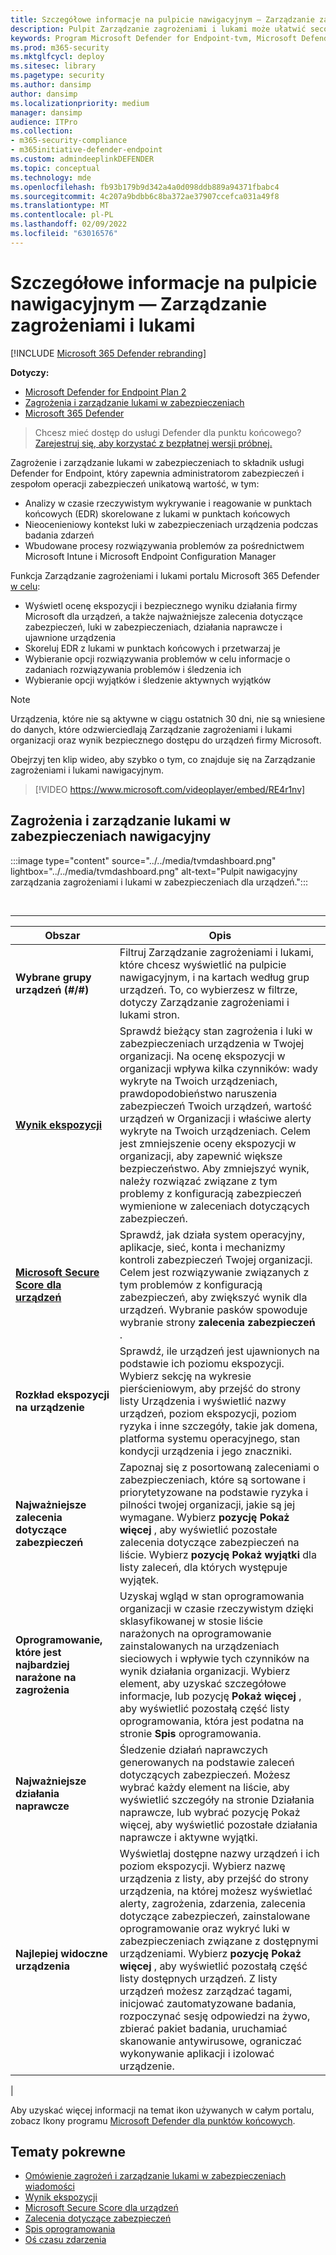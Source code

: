 ```yaml
---
title: Szczegółowe informacje na pulpicie nawigacyjnym — Zarządzanie zagrożeniami i lukami
description: Pulpit Zarządzanie zagrożeniami i lukami może ułatwić secopom i administratorom zabezpieczeń zająć się zagrożeniami bezpieczeństwa i zwiększyć odporność ich organizacji na zagrożenia bezpieczeństwa.
keywords: Program Microsoft Defender for Endpoint-tvm, Microsoft Defender for Endpoint-tvm dashboard, threat & zarządzanie lukami w zabezpieczeniach, Zarządzanie zagrożeniami i lukami, risk-based threat & zarządzanie lukami w zabezpieczeniach, konfiguracja zabezpieczeń, microsoft Secure Score dla urządzeń, wynik ekspozycji
ms.prod: m365-security
ms.mktglfcycl: deploy
ms.sitesec: library
ms.pagetype: security
ms.author: dansimp
author: dansimp
ms.localizationpriority: medium
manager: dansimp
audience: ITPro
ms.collection:
- m365-security-compliance
- m365initiative-defender-endpoint
ms.custom: admindeeplinkDEFENDER
ms.topic: conceptual
ms.technology: mde
ms.openlocfilehash: fb93b179b9d342a4a0d098ddb889a94371fbabc4
ms.sourcegitcommit: 4c207a9bdbb6c8ba372ae37907ccefca031a49f8
ms.translationtype: MT
ms.contentlocale: pl-PL
ms.lasthandoff: 02/09/2022
ms.locfileid: "63016576"
---
```

# <a name="dashboard-insights---threat-and-vulnerability-management"></a>Szczegółowe informacje na pulpicie nawigacyjnym — Zarządzanie zagrożeniami i lukami

[!INCLUDE [Microsoft 365 Defender rebranding](../../includes/microsoft-defender.md)]

**Dotyczy:**

- [Microsoft Defender for Endpoint Plan 2](https://go.microsoft.com/fwlink/p/?linkid=2154037)
- [Zagrożenia i zarządzanie lukami w zabezpieczeniach](next-gen-threat-and-vuln-mgt.md)
- [Microsoft 365 Defender](https://go.microsoft.com/fwlink/?linkid=2118804)

> Chcesz mieć dostęp do usługi Defender dla punktu końcowego? [Zarejestruj się, aby korzystać z bezpłatnej wersji próbnej.](https://signup.microsoft.com/create-account/signup?products=7f379fee-c4f9-4278-b0a1-e4c8c2fcdf7e&ru=https://aka.ms/MDEp2OpenTrial?ocid=docs-wdatp-portaloverview-abovefoldlink)

Zagrożenie i zarządzanie lukami w zabezpieczeniach to składnik usługi Defender for Endpoint, który zapewnia administratorom zabezpieczeń i zespołom operacji zabezpieczeń unikatową wartość, w tym:

- Analizy w czasie rzeczywistym wykrywanie i reagowanie w punktach końcowych (EDR) skorelowane z lukami w punktach końcowych
- Nieocenieniowy kontekst luki w zabezpieczeniach urządzenia podczas badania zdarzeń
- Wbudowane procesy rozwiązywania problemów za pośrednictwem Microsoft Intune i Microsoft Endpoint Configuration Manager

Funkcja Zarządzanie zagrożeniami i lukami portalu Microsoft 365 Defender <a href="https://go.microsoft.com/fwlink/p/?linkid=2077139" target="_blank">w celu</a>:

- Wyświetl ocenę ekspozycji i bezpiecznego wyniku działania firmy Microsoft dla urządzeń, a także najważniejsze zalecenia dotyczące zabezpieczeń, luki w zabezpieczeniach, działania naprawcze i ujawnione urządzenia
- Skoreluj EDR z lukami w punktach końcowych i przetwarzaj je
- Wybieranie opcji rozwiązywania problemów w celu  informacje o zadaniach rozwiązywania problemów i śledzenia ich
- Wybieranie opcji wyjątków i śledzenie aktywnych wyjątków

> [!NOTE]
> Urządzenia, które nie są aktywne w ciągu ostatnich 30 dni, nie są wniesiene do danych, które odzwierciedlają Zarządzanie zagrożeniami i lukami organizacji oraz wynik bezpiecznego dostępu do urządzeń firmy Microsoft.

Obejrzyj ten klip wideo, aby szybko o tym, co znajduje się na Zarządzanie zagrożeniami i lukami nawigacyjnym.

> [!VIDEO https://www.microsoft.com/videoplayer/embed/RE4r1nv]

## <a name="threat-and-vulnerability-management-dashboard"></a>Zagrożenia i zarządzanie lukami w zabezpieczeniach nawigacyjny

:::image type="content" source="../../media/tvmdashboard.png" lightbox="../../media/tvmdashboard.png" alt-text="Pulpit nawigacyjny zarządzania zagrożeniami i lukami w zabezpieczeniach dla urządzeń.":::

<br>

****

|Obszar|Opis|
|---|---|
|**Wybrane grupy urządzeń (#/#)**|Filtruj Zarządzanie zagrożeniami i lukami, które chcesz wyświetlić na pulpicie nawigacyjnym, i na kartach według grup urządzeń. To, co wybierzesz w filtrze, dotyczy Zarządzanie zagrożeniami i lukami stron.|
|[**Wynik ekspozycji**](tvm-exposure-score.md)|Sprawdź bieżący stan zagrożenia i luki w zabezpieczeniach urządzenia w Twojej organizacji. Na ocenę ekspozycji w organizacji wpływa kilka czynników: wady wykryte na Twoich urządzeniach, prawdopodobieństwo naruszenia zabezpieczeń Twoich urządzeń, wartość urządzeń w Organizacji i właściwe alerty wykryte na Twoich urządzeniach. Celem jest zmniejszenie oceny ekspozycji w organizacji, aby zapewnić większe bezpieczeństwo. Aby zmniejszyć wynik, należy rozwiązać związane z tym problemy z konfiguracją zabezpieczeń wymienione w zaleceniach dotyczących zabezpieczeń.|
|[**Microsoft Secure Score dla urządzeń**](tvm-microsoft-secure-score-devices.md)|Sprawdź, jak działa system operacyjny, aplikacje, sieć, konta i mechanizmy kontroli zabezpieczeń Twojej organizacji. Celem jest rozwiązywanie związanych z tym problemów z konfiguracją zabezpieczeń, aby zwiększyć wynik dla urządzeń. Wybranie pasków spowoduje wybranie strony **zalecenia zabezpieczeń** .|
|**Rozkład ekspozycji na urządzenie**|Sprawdź, ile urządzeń jest ujawnionych na podstawie ich poziomu ekspozycji. Wybierz sekcję na wykresie pierścieniowym, aby przejść do strony  listy Urządzenia i wyświetlić nazwy urządzeń, poziom ekspozycji, poziom ryzyka i inne szczegóły, takie jak domena, platforma systemu operacyjnego, stan kondycji urządzenia i jego znaczniki.|
|**Najważniejsze zalecenia dotyczące zabezpieczeń**|Zapoznaj się z posortowaną zaleceniami o zabezpieczeniach, które są sortowane i priorytetyzowane na podstawie ryzyka i pilności twojej organizacji, jakie są jej wymagane. Wybierz **pozycję Pokaż więcej** , aby wyświetlić pozostałe zalecenia dotyczące zabezpieczeń na liście. Wybierz **pozycję Pokaż wyjątki** dla listy zaleceń, dla których występuje wyjątek.|
|**Oprogramowanie, które jest najbardziej narażone na zagrożenia**|Uzyskaj wgląd w stan oprogramowania organizacji w czasie rzeczywistym dzięki sklasyfikowanej w stosie liście narażonych na oprogramowanie zainstalowanych na urządzeniach sieciowych i wpływie tych czynników na wynik działania organizacji. Wybierz element, aby uzyskać szczegółowe informacje, lub pozycję **Pokaż więcej** , aby wyświetlić pozostałą część listy oprogramowania, która jest podatna na stronie **Spis** oprogramowania.|
|**Najważniejsze działania naprawcze**|Śledzenie działań naprawczych generowanych na podstawie zaleceń dotyczących zabezpieczeń. Możesz wybrać każdy element na liście, aby wyświetlić szczegóły na stronie Działania naprawcze, lub wybrać pozycję Pokaż  więcej, aby wyświetlić pozostałe działania naprawcze i aktywne wyjątki.|
|**Najlepiej widoczne urządzenia**|Wyświetlaj dostępne nazwy urządzeń i ich poziom ekspozycji. Wybierz nazwę urządzenia z listy, aby przejść do strony urządzenia, na której możesz wyświetlać alerty, zagrożenia, zdarzenia, zalecenia dotyczące zabezpieczeń, zainstalowane oprogramowanie oraz wykryć luki w zabezpieczeniach związane z dostępnymi urządzeniami. Wybierz **pozycję Pokaż więcej** , aby wyświetlić pozostałą część listy dostępnych urządzeń. Z listy urządzeń możesz zarządzać tagami, inicjować zautomatyzowane badania, rozpoczynać sesję odpowiedzi na żywo, zbierać pakiet badania, uruchamiać skanowanie antywirusowe, ograniczać wykonywanie aplikacji i izolować urządzenie.|
|

Aby uzyskać więcej informacji na temat ikon używanych w całym portalu, zobacz Ikony programu [Microsoft Defender dla punktów końcowych](portal-overview.md#microsoft-defender-for-endpoint-icons).

## <a name="related-topics"></a>Tematy pokrewne

- [Omówienie zagrożeń i zarządzanie lukami w zabezpieczeniach wiadomości](next-gen-threat-and-vuln-mgt.md)
- [Wynik ekspozycji](tvm-exposure-score.md)
- [Microsoft Secure Score dla urządzeń](tvm-microsoft-secure-score-devices.md)
- [Zalecenia dotyczące zabezpieczeń](tvm-security-recommendation.md)
- [Spis oprogramowania](tvm-software-inventory.md)
- [Oś czasu zdarzenia](threat-and-vuln-mgt-event-timeline.md)
